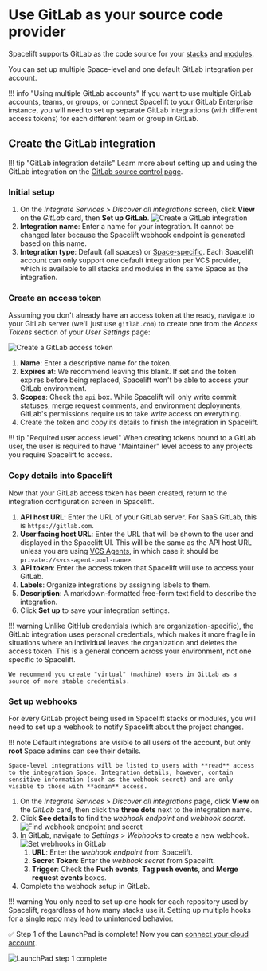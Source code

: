 # Use GitLab as your source code provider

Spacelift supports GitLab as the code source for your [stacks](../../concepts/stack/README.md) and [modules](../../vendors/terraform/module-registry.md).

You can set up multiple Space-level and one default GitLab integration per account.

!!! info "Using multiple GitLab accounts"
    If you want to use multiple GitLab accounts, teams, or groups, or connect Spacelift to your GitLab Enterprise instance, you will need to set up separate GitLab integrations (with different access tokens) for each different team or group in GitLab.

## Create the GitLab integration

!!! tip "GitLab integration details"
    Learn more about setting up and using the GitLab integration on the [GitLab source control page](../../integrations/source-control/gitlab.md).

### Initial setup

1. On the _Integrate Services > Discover all integrations_ screen, click **View** on the _GitLab_ card, then **Set up GitLab**.
    ![Create a GitLab integration](<../../assets/screenshots/Gitlab_create_form.png>)
2. **Integration name**: Enter a name for your integration. It cannot be changed later because the Spacelift webhook endpoint is generated based on this name.
3. **Integration type**: Default (all spaces) or [Space-specific](../../concepts/spaces/README.md). Each Spacelift account can only support one default integration per VCS provider, which is available to all stacks and modules in the same Space as the integration.

### Create an access token

Assuming you don't already have an access token at the ready, navigate to your GitLab server (we'll just use `gitlab.com`) to create one from the _Access Tokens_ section of your _User Settings_ page:

![Create a GitLab access token](<../../assets/screenshots/Personal_Access_Tokens_·_User_Settings_·_GitLab_and_Slack___Zuzia___office-space.png>)

1. **Name**: Enter a descriptive name for the token.
2. **Expires at**: We recommend leaving this blank. If set and the token expires before being replaced, Spacelift won't be able to access your GitLab environment.
3. **Scopes**: Check the `api` box. While Spacelift will only write commit statuses, merge request comments, and environment deployments, GitLab's permissions require us to take _write_ access on everything.
4. Create the token and copy its details to finish the integration in Spacelift.

!!! tip "Required user access level"
    When creating tokens bound to a GitLab user, the user is required to have "Maintainer" level access to any projects you require Spacelift to access.

### Copy details into Spacelift

Now that your GitLab access token has been created, return to the integration configuration screen in Spacelift.

1. **API host URL**: Enter the URL of your GitLab server. For SaaS GitLab, this is `https://gitlab.com`.
2. **User facing host URL**: Enter the URL that will be shown to the user and displayed in the Spacelift UI. This will be the same as the API host URL unless you are using [VCS Agents](../../concepts/vcs-agent-pools.md), in which case it should be `private://<vcs-agent-pool-name>`.
3. **API token**: Enter the access token that Spacelift will use to access your GitLab.
4. **Labels**: Organize integrations by assigning labels to them.
5. **Description**: A markdown-formatted free-form text field to describe the integration.
6. Click **Set up** to save your integration settings.

!!! warning
    Unlike GitHub credentials (which are organization-specific), the GitLab integration uses personal credentials, which makes it more fragile in situations where an individual leaves the organization and deletes the access token. This is a general concern across your environment, not one specific to Spacelift.

    We recommend you create "virtual" (machine) users in GitLab as a source of more stable credentials.

### Set up webhooks

For every GitLab project being used in Spacelift stacks or modules, you will need to set up a webhook to notify Spacelift about the project changes.

!!! note
    Default integrations are visible to all users of the account, but only **root** Space admins can see their details.

    Space-level integrations will be listed to users with **read** access to the integration Space. Integration details, however, contain sensitive information (such as the webhook secret) and are only visible to those with **admin** access.

1. On the _Integrate Services > Discover all integrations_ page, click **View** on the _GitLab_ card, then click the **three dots** next to the integration name.
2. Click **See details** to find the _webhook endpoint_ and _webhook secret_.
    ![Find webhook endpoint and secret](<../../assets/screenshots/Gitlab_details_highlight.png>)
3. In GitLab, navigate to _Settings_ > _Webhooks_ to create a new webhook.
    ![Set webhooks in GitLab](<../../assets/screenshots/Webhooks_·_Settings_·_spacelift-test___demo_·_GitLab.png>)
      1. **URL**: Enter the _webhook endpoint_ from Spacelift.
      2. **Secret Token**: Enter the _webhook secret_ from Spacelift.
      3. **Trigger**: Check the **Push events**, **Tag push events**, and **Merge request events** boxes.
4. Complete the webhook setup in GitLab.

!!! warning
    You only need to set up one hook for each repository used by Spacelift, regardless of how many stacks use it. Setting up multiple hooks for a single repo may lead to unintended behavior.

✅ Step 1 of the LaunchPad is complete! Now you can [connect your cloud account](../integrate-cloud/README.md).

![LaunchPad step 1 complete](<../../assets/screenshots/getting-started/source-code/Launchpad-step-1-complete.png>)
